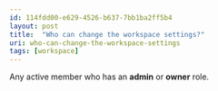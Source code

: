 ```yaml
---
id: 114fdd00-e629-4526-b637-7bb1ba2ff5b4
layout: post
title:  "Who can change the workspace settings?"
uri: who-can-change-the-workspace-settings
tags: [workspace]
---
```


Any active member who has an **admin** or **owner** role.